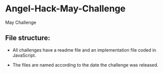 # Angel-Hack-May-Challenge
May Challenge

## File structure:

- All challenges have a readme file and an implementation file coded in JavaScript.

- The files are named according to the date the challenge was released.
